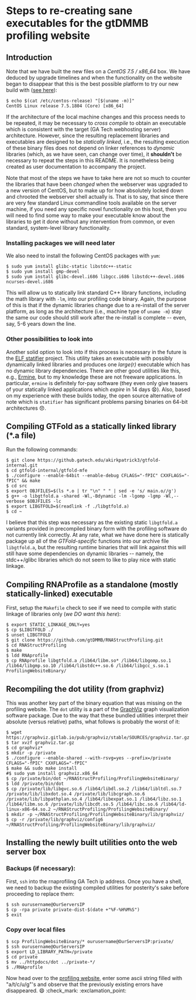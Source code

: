 # Steps to re-creating sane executables for the gtDMMB profiling website

## Introduction

Note that we have built the new files on a *CentOS 7.5 / x86_64* box. We have deduced by 
upgrade timelines and when the functionality on the website began to disappear 
that this is the best possible platform to try our new build with 
([see here](https://en.wikipedia.org/wiki/CentOS#Latest_version_information)): 
```
$ echo $(cat /etc/centos-release) "[$(uname -m)]"
CentOS Linux release 7.5.1804 (Core) [x86_64]
```
If the architecture of the local machine changes and this process needs to be repeated, it 
may be necessary to *cross compile* to obtain an executable which is consistent with the 
target (GA Tech webhosting server) architecture. 
However, since the resulting replacement libraries and executables are designed to be 
*statically linked*, i.e., the resulting execution of these binary files does not depend on 
linker references to *dynamic* libraries (which, as we have seen, can change over time), 
it **shouldn't** be necessary to repeat the steps in this README. It is nonetheless being 
created as user documentation to accompany the project. 

Note that most of the steps we have 
to take here are not so much to counter the libraries that have been *changed* when the 
webserver was upgraded to a new version of CentOS, but to make up for how absolutely 
locked down and chrooted the webserver shell actually is. That is to say, that since there 
are very few standard Linux commandline tools available on the server machine, if you need 
any specific novel functionality on this host, then you will need to find some way to make 
your executable know about the libraries to get it done without any intervention from common, 
or even standard, system-level library functionality.

### Installing packages we will need later

We also need to install the following CentOS packages with ``yum``:
```
$ sudo yum install glibc-static libstdc++-static
$ sudo yum install gmp-devel
$ sudo yum install glibc-devel.i686 libgcc.i686 libstdc++-devel.i686 ncurses-devel.i686
```
This will allow us to statically link standard C++ library functions, including the math
library with ``-lm``, into our profiling code binary. Again, the purpose of this is that if 
the dynamic libraries change due to a re-install of the server platform, as long as the 
architecture (i.e., machine type of ``uname -m``) stay the same our code should still work 
after the re-install is complete -- even, say, 5-6 years down the line. 

### Other possibilities to look into

Another solid option to look into if this process is necessary in the future is the 
[ELF statifier](http://statifier.sourceforge.net/) project. This utility takes an executable 
with possibly dynamically linked libraries and produces one *large(r)* executable which has 
no dynamic library dependencies. There are other good utilities like this, e.g., 
[Ermine](http://www.magicermine.com/), but to my knowledge these are not freeware applications. 
In particular, ``ermine`` is definitely for-pay software (they even only give teasers of your 
statically linked applications which *expire* in 14 days :anguished:). 
Also, based on my experience with these builds today, the open source alternative
of note which is ``statifier`` has significant problems parsing binaries on 64-bit 
architectures :disappointed:. 

## Compiling GTFold as a statically linked library (*.a file)

Run the following commands:
```
$ git clone https://github.gatech.edu/akirkpatrick3/gtfold-internal.git
$ cd gtfold-internal/gtfold-mfe
$ ./configure --enable-64bit --enable-debug CFLAGS="-fPIC" CXXFLAGS="-fPIC" && make
$ cd src
$ export OBJFILES=$(ls *.o | tr "\n" " " | sed -e 's/ main.o//g')
$ g++ -o libgtfold.a -shared -Wl,-Bdynamic -lm -lgomp -lgmp -Wl,--verbose $OBJFILES -lc
$ export LIBGTFOLD=$(readlink -f ./libgtfold.a)
$ cd ~
```
I believe that this step was necessary as the existing static ``libgtfold.a`` variants 
provided in precompiled binary form with the profiling software do not currently link 
correctly. At any rate, what we have done here is statically package up all of the 
*GTFold-specific* functions into our archive file ``libgtfold.a``, but the resulting 
runtime binaries that will link against this will still have some dependencies on dynamic 
libraries -- namely, the stdc++/glibc libraries which do not seem to like to play nice with 
static linkage. 

## Compiling RNAProfile as a standalone (mostly statically-linked) executable

First, setup the ``Makefile`` check to see if we need to compile with static linkage of 
libraries only (*we DO want this here*):
```
$ export STATIC_LINKAGE_ONLY=yes
$ cp $LIBGTFOLD ./
$ unset LIBGTFOLD
$ git clone https://github.com/gtDMMB/RNAStructProfiling.git
$ cd RNAStructProfiling
$ make
$ ldd RNAprofile
$ cp RNAprofile libgtfold.a /lib64/libm.so* /lib64/libgomp.so.1 /lib64/libgmp.so.10 /lib64/libstdc++.so.6 /lib64/libgcc_s.so.1 ProfilingWebsiteBinary/
```

## Recompiling the dot utility (from graphviz)

This was another key part of the binary equation that was missing on the profiling website. 
The ``dot`` utility is a part of the [GraphViz](https://graphviz.org/) 
graph visualization software package. Due to the way that these bundled utilities interpret their 
absolute (versus relative) paths, what follows is probably the worst of it:
```
$ wget https://graphviz.gitlab.io/pub/graphviz/stable/SOURCES/graphviz.tar.gz
$ tar xvzf graphviz.tar.gz
$ cd graphviz*
$ mkdir -p /private
$ ./configure --enable-shared --with-rsvg=yes --prefix=/private CFLAGS="-fPIC" CXXFLAGS="-fPIC"
$ make && sudo make install
#$ sudo yum install graphviz.x86_64
$ cp /private/bin/dot ~/RNAStructProfiling/ProfilingWebsiteBinary/
$ ldd /private/bin/dot
$ cp /private/lib/libgvc.so.6 /lib64/libdl.so.2 /lib64/libltdl.so.7 /private/lib/libxdot.so.4 /private/lib/libcgraph.so.6 /private/lib/libpathplan.so.4 /lib64/libexpat.so.1 /lib64/libz.so.1 /lib64/libm.so.6 /private/lib/libcdt.so.5 /lib64/libc.so.6 /lib64/ld-linux-x86-64.so.2 ~/RNAStructProfiling/ProfilingWebsiteBinary/
$ mkdir -p ~/RNAStructProfiling/ProfilingWebsiteBinary/lib/graphviz/
$ cp -r /private/lib/graphviz/config6 ~/RNAStructProfiling/ProfilingWebsiteBinary/lib/graphviz/
```

## Installing the newly built utilities onto the web server box

### Backups (if necessary):

First, ``ssh`` into the rnaprofiling GA Tech ip address. Once you have a shell, we need to backup 
the existing compiled utilities for posterity's sake before proceeding to replace them:
```
$ ssh ourusername@OurServersIP
$ cp -rpa private private-dist-$(date +"%F-%H%M%S")
$ exit
```

### Copy over local files

```
$ scp ProfilingWebsiteBinary/* ourusername@OurServersIP:private/
$ ssh ourusername@OurServersIP
$ export LD_LIBRARY_PATH=/private
$ cd private
$ mv ../httpdocs/dot ../private-*/
$ ./RNAprofile
```
Now head over to the [profiling website](http://rnaprofiling.gatech.edu/), 
enter some ascii string filled with "a/t/c/u/g"'s and observe that the previously 
existing errors have disappeared. :smile: :check_mark: :exclamation_point:
